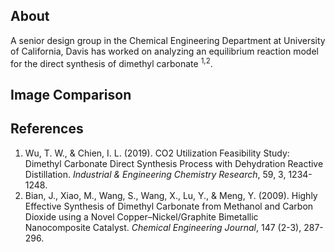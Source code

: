 ## About 
A senior design group in the Chemical Engineering Department at University of California, Davis has worked on analyzing an equilibrium reaction model for the direct synthesis of dimethyl carbonate <sup>1,2</sup>.

## Image Comparison 

## References
1. Wu, T. W., & Chien, I. L. (2019). CO2 Utilization Feasibility Study: Dimethyl Carbonate Direct Synthesis Process with Dehydration Reactive Distillation. *Industrial & Engineering Chemistry Research*, 59, 3, 1234-1248.
2. Bian, J., Xiao, M., Wang, S., Wang, X., Lu, Y., & Meng, Y. (2009). Highly Effective Synthesis of Dimethyl Carbonate from Methanol and Carbon Dioxide using a Novel Copper–Nickel/Graphite Bimetallic Nanocomposite Catalyst. *Chemical Engineering
Journal*, 147 (2-3), 287-296.
